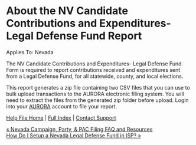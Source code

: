  About the NV Candidate Contributions and Expenditures- Legal Defense Fund Report
==========

Applies To: Nevada

The NV Candidate Contributions and Expenditures- Legal Defense Fund Form is required to report contributions received and expenditures sent from a Legal Defense Fund, for all statewide, county, and local elections.

This report generates a zip file containing two CSV files that you can use to bulk upload transactions to the AURORA electronic filing system. You will need to extract the files from the generated zip folder before upload. Login into your [AURORA](https://www.nvsos.gov/SOSCandidateServices/Loginuu.aspx) account to file your report.

[Help File Home](/help/) | [Full Index](/Help-File-Directory/) | [Contact Support](mailto:support@ISPolitical.com)

[« Nevada Campaign, Party, & PAC Filing FAQ and Resources](/Nevada-Campaign-Party-PAC-Filing-FAQ-and-Resources)  
[How Do I Setup a Nevada Legal Defense Fund in ISP? »](/How-Do-I-Setup-a-Nevada-Legal-Defense-Fund-in-ISP)